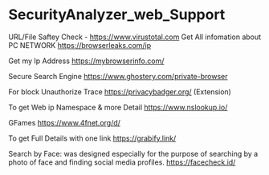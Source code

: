 # SecurityAnalyzer_web_Support

URL/File Saftey Check - https://www.virustotal.com
Get All infomation about PC NETWORK
https://browserleaks.com/ip

Get my Ip Address
https://mybrowserinfo.com/



Secure Search Engine
https://www.ghostery.com/private-browser


For block Unauthorize Trace
https://privacybadger.org/ (Extension)

To get Web ip Namespace & more Detail
https://www.nslookup.io/

GFames
https://www.4fnet.org/d/

To get Full Details with one link
https://grabify.link/


Search by Face: was designed especially for the purpose of searching by a photo of face and finding social media profiles.
https://facecheck.id/

